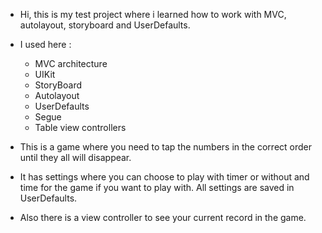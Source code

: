 * Hi, this is my test project where i learned how to work with MVC, autolayout, storyboard and UserDefaults.

* I used here :
    - MVC architecture
    - UIKit 
    - StoryBoard
    - Autolayout
    - UserDefaults
    - Segue 
    - Table view controllers 

* This is a game where you need to tap the numbers in the correct order until they all will disappear.
* It has settings where you can choose to play with timer or without and time for the game if you want to play with. All settings are saved in UserDefaults. 
* Also there is a view controller to see your current record in the game.

  

